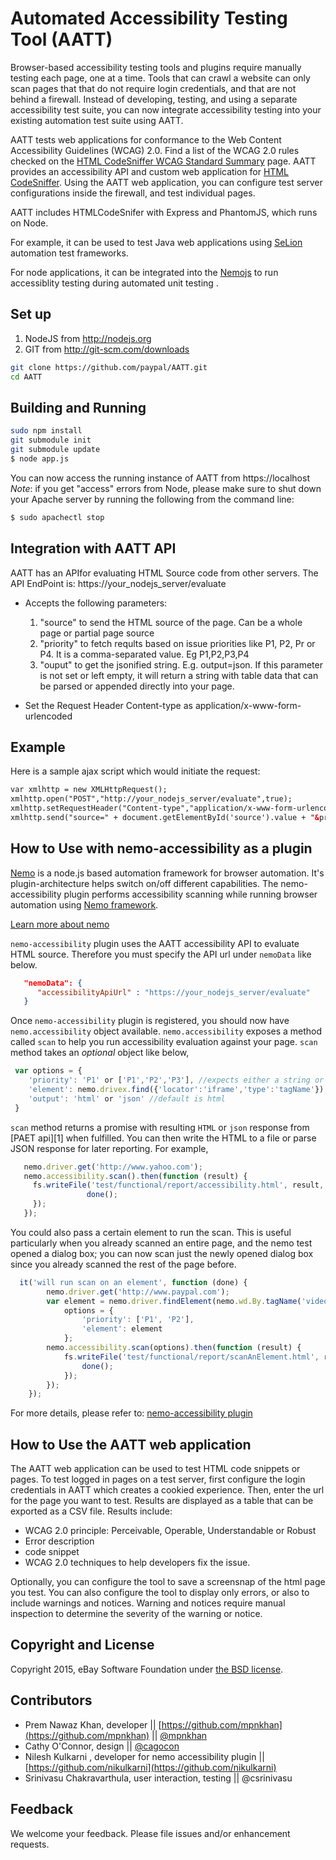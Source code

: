 # Automated Accessibility Testing Tool (AATT)

Browser-based accessibility testing tools and plugins require manually testing each page, one at a time. Tools that can crawl a website can only scan pages that that do not require login credentials, and that are not behind a firewall. Instead of developing, testing, and using a separate accessibility test suite, you can now integrate accessibility testing into your existing automation test suite using AATT.
 
AATT tests web applications for conformance to the Web Content Accessibility Guidelines (WCAG) 2.0. Find a list of the WCAG 2.0 rules checked on the [HTML CodeSniffer WCAG Standard Summary](http://squizlabs.github.io/HTML_CodeSniffer/Standards/WCAG2/) page.
AATT provides an accessibility API and custom web application for [HTML CodeSniffer](http://squizlabs.github.io/HTML_CodeSniffer/).  Using the AATT web application, you can configure test server configurations inside the firewall, and test individual pages.

AATT includes HTMLCodeSnifer with Express and PhantomJS, which runs on Node. 

For example, it can be used to test Java web applications using [SeLion](https://github.com/paypal/selion/) automation test frameworks. 

For node applications, it can be integrated into the [Nemojs](https://github.com/paypal/nemo)  to run accessiblity testing during automated unit testing .



## Set up


1. NodeJS from http://nodejs.org
2. GIT from http://git-scm.com/downloads

```sh
git clone https://github.com/paypal/AATT.git
cd AATT
```

## Building and Running

```sh
sudo npm install
git submodule init
git submodule update
$ node app.js
```

You can now access the running instance of AATT from https://localhost
*Note*: if you get "access" errors from Node, please make sure to shut down your Apache server by running the following from the command line:

```sh
$ sudo apachectl stop
```

## Integration with AATT API
AATT has an APIfor evaluating HTML Source code from other servers. The API EndPoint is: https://your_nodejs_server/evaluate

* Accepts the following parameters:
  1. "source" to send the HTML source of the page. Can be a whole page or partial page source 
  2. "priority" to fetch reqults based on issue priorities like P1, P2, Pr or P4. It is a comma-separated value. Eg P1,P2,P3,P4
  3. "ouput" to get the jsonified string. E.g. output=json.  If this parameter is not set or left empty, it will return a string with table data that can be parsed or appended directly into your page.

* Set the Request Header Content-type as application/x-www-form-urlencoded

## Example
 
Here is a sample ajax script which would initiate the request:

``` html
var xmlhttp = new XMLHttpRequest();
xmlhttp.open("POST","http://your_nodejs_server/evaluate",true); 
xmlhttp.setRequestHeader("Content-type","application/x-www-form-urlencoded");
xmlhttp.send("source=" + document.getElementById('source').value + "&priority=" + document.getElementById('priority').value);

```
## How to Use with nemo-accessibility as a plugin

[Nemo](https://github.com/paypal/nemo) is a node.js based automation framework for browser automation. It's plugin-architecture helps switch on/off different capabilities. The nemo-accessibility plugin performs accessibility scanning while running browser automation using [Nemo framework](https://github.com/paypal/nemo).

 [Learn more about nemo](https://github.com/paypal/nemo)

`nemo-accessibility` plugin uses the AATT accessibility API to evaluate HTML source. Therefore you must specify the API url under `nemoData` like below.

 ```json
    "nemoData": {
       "accessibilityApiUrl" : "https://your_nodejs_server/evaluate"
    }
 ```
Once `nemo-accessibility` plugin is registered, you should now have `nemo.accessibility` object available. `nemo.accessibility` exposes a method called `scan` to help you run accessibility evaluation against your page. `scan` method takes an _optional_ object like below,

```javascript
 var options = {
    'priority': 'P1' or ['P1','P2','P3'], //expects either a string or an array; default is ALL priorities
    'element': nemo.drivex.find({'locator':'iframe','type':'tagName'}), //default is entire page
    'output': 'html' or 'json' //default is html
 }
```

`scan` method returns a promise with resulting `HTML` or `json` response from [PAET api][1] when fulfilled. You can then write the HTML to a file or parse JSON response for later reporting. For example,

``` javascript
   nemo.driver.get('http://www.yahoo.com');
   nemo.accessibility.scan().then(function (result) {
     fs.writeFile('test/functional/report/accessibility.html', result, function (err) {
                 done();
     });
   });
```
You could also pass a certain element to run the scan. This is useful particularly when you already scanned an entire page, and the nemo test opened a dialog box; you can now scan just the newly opened dialog box since you already scanned the rest of the page before.

```javascript
  it('will run scan on an element', function (done) {
        nemo.driver.get('http://www.paypal.com');
        var element = nemo.driver.findElement(nemo.wd.By.tagName('video')),
            options = {
                'priority': ['P1', 'P2'],
                'element': element
            };
        nemo.accessibility.scan(options).then(function (result) {
            fs.writeFile('test/functional/report/scanAnElement.html', result, function (err) {
                done();
            });
        });
    });
```
For more details, please refer to: [nemo-accessibility plugin](https://github.com/paypal/nemo-accessibility)

## How to Use the AATT web application 
 
The AATT web application can be used to test HTML code snippets or pages. To test logged in pages on a test server, first configure the login credentials in AATT which creates a cookied experience. Then, enter the url for the page you want to test. 
Results are displayed as a table that can be exported as a CSV file.
Results include:  
* WCAG 2.0 principle: Perceivable, Operable, Understandable or Robust 
* Error description
* code snippet
* WCAG 2.0 techniques to help developers fix the issue. 

Optionally, you can configure the tool to save a screensnap of the html page you test. You can also configure the tool to display only errors, or also to include warnings and notices. Warning and notices require manual inspection to determine the severity of the warning or notice.

## Copyright and License

Copyright 2015, eBay Software Foundation under [the BSD license](LICENSE.md).

## Contributors
 - Prem Nawaz Khan,  developer || [https://github.com/mpnkhan](https://github.com/mpnkhan) || [@mpnkhan](https://twitter.com/mpnkhan)
 - Cathy O'Connor, design || [@cagocon](https://twitter.com/cagocon)
 - Nilesh Kulkarni ,  developer for nemo accessibility plugin ||[https://github.com/nikulkarni](https://github.com/nikulkarni)
 - Srinivasu Chakravarthula, user interaction, testing || @csrinivasu

## Feedback
We welcome your feedback. Please file issues and/or enhancement requests.

